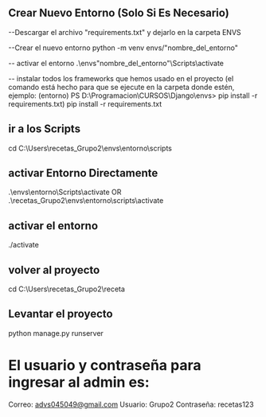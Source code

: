 ## Crear Nuevo Entorno (Solo Si Es Necesario)
--Descargar el archivo "requirements.txt" y dejarlo en la carpeta ENVS

--Crear el nuevo entorno
python -m venv envs/"nombre_del_entorno"

-- activar el entorno
.\envs\"nombre_del_entorno"\Scripts\activate

-- instalar todos los frameworks que hemos usado en el proyecto (el comando está hecho para que se ejecute en la carpeta donde estén, 
ejemplo: (entorno) PS D:\Programacion\CURSOS\Django\envs> pip install -r requirements.txt)
pip install -r requirements.txt

## ir a los Scripts
cd C:\Users\recetas_Grupo2\envs\entorno\scripts

## activar Entorno Directamente
.\envs\entorno\Scripts\activate
OR
.\recetas_Grupo2\envs\entorno\scripts\activate

## activar el entorno
./activate

## volver al proyecto
cd C:\Users\recetas_Grupo2\receta

## Levantar el proyecto
python manage.py runserver

# El usuario y contraseña para ingresar al admin es:
Correo: advs045049@gmail.com
Usuario: Grupo2
Contraseña: recetas123
